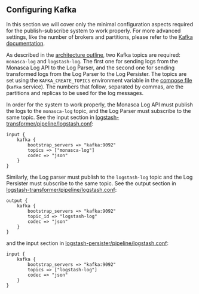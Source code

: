 ## Configuring Kafka
In this section we will cover only the minimal configuration aspects required for the publish-subscribe system to work properly. For more advanced settings, like the number of brokers and partitions, please refer to the [Kafka documentation][1].

As described in the [architecture outline](../architecture.md), two Kafka topics are required: `monasca-log` and `logstash-log`. The first one for sending logs from the Monasca Log API to the Log Parser, and the second one for sending transformed logs from the Log Parser to the Log Persister. The topics are set using the `KAFKA_CREATE_TOPICS` environment variable in the [compose file][2] (`kafka` service). The numbers that follow, separated by commas, are the partitions and replicas to be used for the log messages.

In order for the system to work properly, the Monasca Log API must publish the logs to the `monasca-log` topic, and the Log Parser must subscribe to the same topic. See the input section in [logstash-transformer/pipeline/logstash.conf][3]:

    input {
        kafka {
            bootstrap_servers => "kafka:9092"
            topics => ["monasca-log"]
            codec => "json"
        }
    }

Similarly, the Log parser must publish to the `logstash-log` topic and the Log Persister must subscribe to the same topic. See the output section in [logstash-transformer/pipeline/logstash.conf][3]:

    output {
        kafka {
            bootstrap_servers => "kafka:9092"
            topic_id => "logstash-log"
            codec => "json"
        }
    }

 and the input section in [logstash-persister/pipeline/logstash.conf][4]:

    input {
        kafka {
            bootstrap_servers => "kafka:9092"
            topics => ["logstash-log"]
            codec => "json"
        }
    }

[1]:http://kafka.apache.org/
[2]:https://github.com/martel-innovate/deep-log-inspection/blob/master/log-server/docker-compose.yml
[3]:https://github.com/martel-innovate/deep-log-inspection/blob/master/log-server/logstash-transformer/pipeline/logstash.conf
[4]:https://github.com/martel-innovate/deep-log-inspection/blob/master/log-server/logstash-persister/pipeline/logstash.conf
